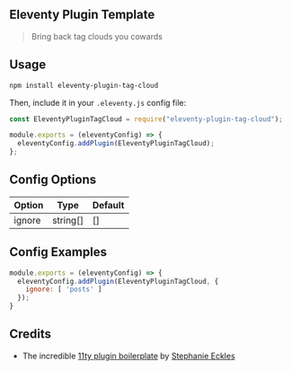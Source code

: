 ## Eleventy Plugin Template

> Bring back tag clouds you cowards

## Usage

```bash
npm install eleventy-plugin-tag-cloud
```

Then, include it in your `.eleventy.js` config file:

```js
const EleventyPluginTagCloud = require("eleventy-plugin-tag-cloud");

module.exports = (eleventyConfig) => {
  eleventyConfig.addPlugin(EleventyPluginTagCloud);
};
```

## Config Options

| Option      | Type | Default       |
| ----------- | ---- | ------------- |
| ignore | string[] | [] |

## Config Examples

```js
module.exports = (eleventyConfig) => {
  eleventyConfig.addPlugin(EleventyPluginTagCloud, {
    ignore: [ 'posts' ]
  });
}
```

## Credits

- The incredible [11ty plugin boilerplate](https://github.com/5t3ph/eleventy-plugin-template) by [Stephanie Eckles](https://thinkdobecreate.com/)
